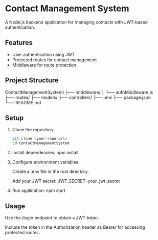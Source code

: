 # Contact Management System

A Node.js backend application for managing contacts with JWT-based authentication.

## Features

- User authentication using JWT
- Protected routes for contact management
- Middleware for route protection

## Project Structure

ContactManagementSystem/
├── middleware/
│ └── authMiddleware.js
├── routes/
├── models/
├── controllers/
├── .env
├── package.json
└── README.md


## Setup

1. Clone the repository:
   ```bash
   git clone <your-repo-url>
   cd ContactManagementSystem

2. Install dependencies:
    npm install

3. Configure environment variables:

    Create a .env file in the root directory.

    Add your JWT secret:
    JWT_SECRET=your_jwt_secret

4. Run application:
   npm start

## Usage

Use the /login endpoint to obtain a JWT token.

Include the token in the Authorization header as Bearer <token> for accessing protected routes.

